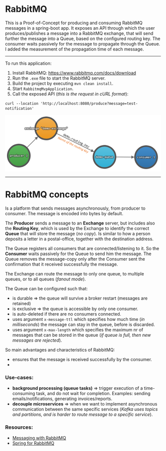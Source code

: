 # RabbitMQ
This is a Proof-of-Concept for producing and consuming RabbitMQ messages in a spring-boot app. It exposes an API through which the user produces/publishes a message into a RabbitMQ exchange, that will send further the message into a Queue, based on the configured routing key. The consumer waits passively for the message to propagate through the Queue. I added the measurement of the propagation time of each message.

---

To run this application:
1) Install RabbitMQ: https://www.rabbitmq.com/docs/download
2) Run the `.exe` file to start the RabbitMQ server.
4) Build the project by executing `mvn clean install`.
6) Start `RabbitmqMvpApplication`.
7) Call the exposed API (_this is the request in cURL format_):
```
curl --location 'http://localhost:8080/produce?message=test-notification'
```

![RabbitMQ components.png](RabbitMQ%20components.png)

---

# RabbitMQ concepts

Is a platform that sends messages asynchronously, from producer to consumer. The message is encoded into bytes by default.

The **Producer** sends a message to an **Exchange** server, but includes also the **Routing Key**, which is used by the Exchange to identify the correct **Queue** that will store the message (_no copy_). Is similar to how a person deposits a letter in a postal-office, together with the destination address.

The Queue registers all consumers that are connected/listening to it. So the **Consumer** waits passively for the Queue to send him the message. The Queue removes the message-copy only after the Consumer sent the confirmation that it received successfully the message.

The Exchange can route the message to only one queue, to multiple queues, or to all queues (_fanout mode_).

The Queue can be configured such that:
* is durable => the queue will survive a broker restart (messages are retained)
* is exclusive => the queue is accessible by only one consumer.
* is auto-deleted if there are no consumers connected.
* uses argument `x-message-ttl` which specifies how much time (_in milliseconds_) the message can stay in the queue, before is discarded.
* uses argument `x-max-length` which specifies the maximum nr of messages that can be stored in the queue (_if queue is full, then new messages are rejected_).

So main advantages and characteristics of RabbitMQ:
 * ensures that the message is received successfully by the consumer.
 * 

### Use-cases:
* **background processing (queue tasks)** => trigger execution of a time-consuming task, and do not wait for completion. Examples: sending emails/notifications, generating invoices/reports.
* **decouple microservices** => when we want to implement asynchronous communication between the same specific services (_Kafka uses topics and partitions, and is harder to route message to a specific service_).

### Resources:
* [Messaging with RabbitMQ](https://spring.io/guides/gs/messaging-rabbitmq/)
* [Spring for RabbitMQ](https://docs.spring.io/spring-boot/3.3.5/reference/messaging/amqp.html)
